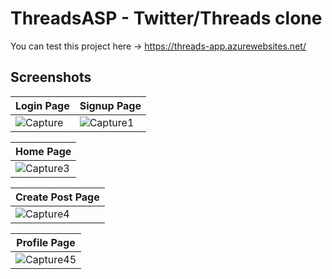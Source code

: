 # ThreadsASP - Twitter/Threads clone

You can test this project here -> https://threads-app.azurewebsites.net/

## Screenshots

| Login Page | Signup Page |
|------------|-------------|
|![Capture](https://github.com/vanogorki/ThreadsASP/assets/124292387/a5a92d9a-550d-458a-a9ea-af4b035ef873) | ![Capture1](https://github.com/vanogorki/ThreadsASP/assets/124292387/e2e6135b-b7d3-4420-9d3f-d7368d02d7f3) |

| Home Page |
|-----------|
| ![Capture3](https://github.com/vanogorki/ThreadsASP/assets/124292387/218e1c4b-c924-4df7-9907-46a7592bc8c6) |

| Create Post Page |
|------------------|
| ![Capture4](https://github.com/vanogorki/ThreadsASP/assets/124292387/b468f86f-47f7-4ebf-87ea-df2c084050be) |

| Profile Page |
|--------------|
| ![Capture45](https://github.com/vanogorki/ThreadsASP/assets/124292387/71a91f54-3fa7-45e7-8068-39a346b83a74) |
